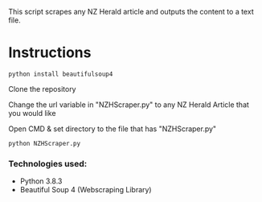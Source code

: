 This script scrapes any NZ Herald article and outputs the content to a text file. 

# Instructions

```
python install beautifulsoup4
```

Clone the repository

Change the url variable in "NZHScraper.py" to any NZ Herald Article that you would like

Open CMD & set directory to the file that has "NZHScraper.py"

```
python NZHScraper.py
```


### Technologies used:
- Python 3.8.3
- Beautiful Soup 4 (Webscraping Library)

